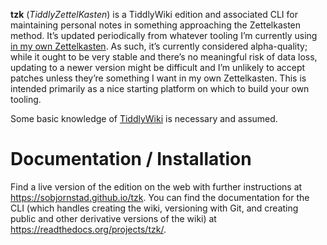 **tzk** (*TiddlyZettelKasten*)
    is a TiddlyWiki edition and associated CLI
    for maintaining personal notes
    in something approaching the Zettelkasten method.
It’s updated periodically from whatever tooling I’m currently using
    [in my own Zettelkasten](https://zettelkasten.sorenbjornstad.com).
As such, it’s currently considered alpha-quality;
    while it ought to be very stable and there’s no meaningful risk of data loss,
    updating to a newer version might be difficult
    and I’m unlikely to accept patches
    unless they’re something I want in my own Zettelkasten.
This is intended primarily as a nice starting platform
    on which to build your own tooling.

Some basic knowledge of [TiddlyWiki](https://tiddlywiki.com)
    is necessary and assumed.


Documentation / Installation
============================

Find a live version of the edition on the web with further instructions
    at https://sobjornstad.github.io/tzk.
You can find the documentation for the CLI
    (which handles creating the wiki,
     versioning with Git,
     and creating public and other derivative versions of the wiki)
    at https://readthedocs.org/projects/tzk/.
